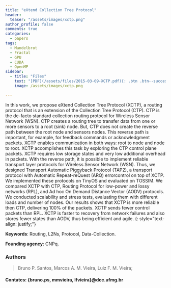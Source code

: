 ```yaml
---
title: "eXtend Collection Tree Protocol"
header:
  teaser: "/assets/images/xctp.png"
author_profile: false
comments: true
categories:
  - papers
tags:
  - Mandelbrot
  - Fractal
  - GPU
  - CUDA
  - OpenMP
sidebar:
  - title: "Files"
    text: "[PDF](/assets/files/2015-03-09-XCTP.pdf){: .btn .btn--success} [IEEE-DOI](10.1109/WCNC.2015.7127692){: .btn} [Talk PDF](https://www.dropbox.com/s/j42c8hc4uv9jb8j/xctp-presentation-wcnc-rev.pptx?dl=0){: .btn .btn--info}"
    image: /assets/images/xctp.png

---
```


In this work, we propose eXtend Collection Tree Protocol (XCTP), a routing protocol that is an extension of the Collection Tree Protocol (CTP). CTP is the de-facto standard collection routing protocol for Wireless Sensor Network (WSN). CTP creates a routing tree to transfer data from one or more sensors to a root (sink) node. But, CTP does not create the reverse path between the root node and sensors nodes. This reverse path is important, for example, for feedback commands or acknowledgment packets. XCTP enables communication in both ways: root to node and node to root. XCTP accomplishes this task by exploring the CTP control plane packets. XCTP requires low storage states and very low additional overhead in packets. With the reverse path, it is possible to implement reliable transport layer protocols for Wireless Sensor Network (WSN). Thus, we designed Transport Automatic Piggyback Protocol (TAP2), a transport protocol with Automatic Repeat-reQuest (ARQ) errorcontrol on top of XCTP. We implemented these protocols on TinyOS and evaluated on TOSSIM. We compared XCTP with CTP, Routing Protocol for low-power and lossy networks (RPL), and Ad hoc On Demand Distance Vector (AODV) protocols. We conducted scalability and stress tests, evaluating them with different loads and number of nodes. Our results shows that XCTP is more reliable then CTP, delivering 100% of the packets. XCTP sends fewer control packets than RPL. XCTP is faster to recovery from network failures and also stores fewer states than AODV, thus being efficient and agile.
{: style="text-align: justify;"}

**Keywords**: Routing, L2Ns, Protocol, Data-Collection.

**Founding agency**: CNPq.

### Authors
> Bruno P. Santos, Marcos A. M. Vieira, Luiz F. M. Vieira;

#### Contatcs: {bruno.ps, mmvieira, lfvieira}@dcc.ufmg.br





